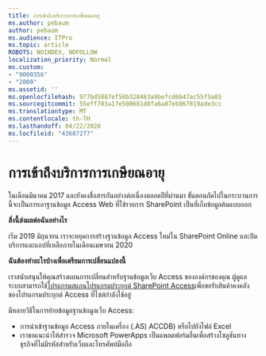 ```yaml
---
title: การเข้าถึงบริการการเกษียณอายุ
ms.author: pebaum
author: pebaum
ms.audience: ITPro
ms.topic: article
ROBOTS: NOINDEX, NOFOLLOW
localization_priority: Normal
ms.custom:
- "9000356"
- "2009"
ms.assetid: ''
ms.openlocfilehash: 977bd5887ef58b328463a9befcd6b47ac55f5a85
ms.sourcegitcommit: 55eff703a17e500681d8fa6a87eb067019ade3cc
ms.translationtype: MT
ms.contentlocale: th-TH
ms.lasthandoff: 04/22/2020
ms.locfileid: "43687277"
---
```

# <a name="access-services-retirement"></a>การเข้าถึงบริการการเกษียณอายุ

ในเดือนมีนาคม 2017 และยังคงสื่อสารกันอย่างต่อเนื่องตลอดปีที่ผ่านมา ขั้นตอนถัดไปในกระบวนการนี้จะเป็นการเอาฐานข้อมูล Access Web ที่ใช้รายการ SharePoint เป็นที่เก็บข้อมูลต้นแบบออก

**สิ่งนี้ส่งผลต่อฉันอย่างไร**

เริ่ม 2019 มิถุนายน เราจะหยุดการสร้างฐานข้อมูล Access ใหม่ใน SharePoint Online และปิดบริการและแอปที่เหลือภายในเดือนเมษายน 2020

**ฉันต้องทําอะไรบ้างเพื่อเตรียมการเปลี่ยนแปลงนี้**

เราสนับสนุนให้คุณสร้างแผนการเปลี่ยนสําหรับฐานข้อมูลเว็บ Access ขององค์กรของคุณ ผู้ดูแลระบบสามารถใช้[โปรแกรมสแกนโปรแกรมประยุกต์ SharePoint Access](https://github.com/SharePoint/PnP-Tools/tree/master/Solutions/SharePoint.AccessApp.Scanner)เพื่อขอรับสินค้าคงคลังของโปรแกรมประยุกต์ Access ที่ไซต์กําลังใช้อยู่

มีหลายวิธีในการย้ายข้อมูลฐานข้อมูลเว็บ Access:

- การนําเข้าฐานข้อมูล Access ภายในเครื่อง (.AS) ACCDB) หรือไปยังไฟล์ Excel
- เราขอแนะนําให้สํารวจ Microsoft PowerApps เป็นแพลตฟอร์มอื่นเพื่อสร้างโซลูชันทางธุรกิจที่ไม่มีรหัสสําหรับเว็บและโทรศัพท์มือถือ
